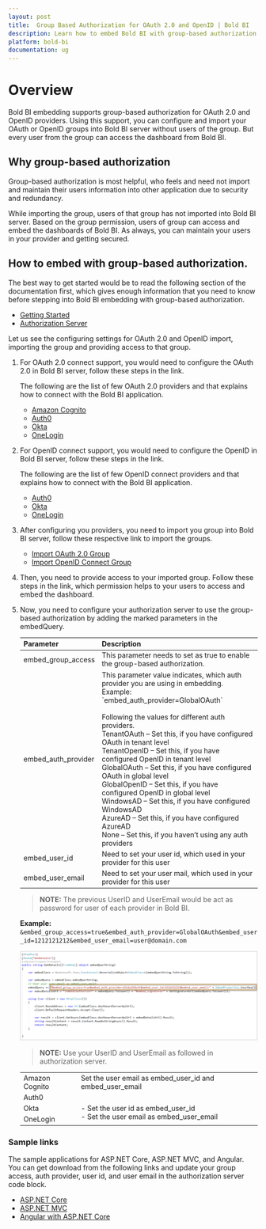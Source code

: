 ```yaml
---
layout: post
title:  Group Based Authorization for OAuth 2.0 and OpenID | Bold BI
description: Learn how to embed Bold BI with group-based authorization for OAuth 2.0 and OpenID identity providers.
platform: bold-bi
documentation: ug
---
```


# Overview
Bold BI embedding supports group-based authorization for OAuth 2.0 and OpenID providers. Using this support, you can configure and import your OAuth or OpenID groups into Bold BI server without users of the group. But every user from the group can access the dashboard from Bold BI.  

## Why group-based authorization
Group-based authorization is most helpful, who feels and need not import and maintain their users information into other application due to security and redundancy.  

While importing the group, users of that group has not imported into Bold BI server. Based on the group permission, users of group can access and embed the dashboards of Bold BI. As always, you can maintain your users in your provider and getting secured.   

## How to embed with group-based authorization.  
The best way to get started would be to read the following section of the documentation first, which gives enough information that you need to know before stepping into Bold BI embedding with group-based authorization.  
* [Getting Started](/embedded-bi/javascript-based/getting-started/)
* [Authorization Server](/embedded-bi/javascript-based/authorize-server/)

Let us see the configuring settings for OAuth 2.0 and OpenID import, importing the group and providing access to that group.

1. For OAuth 2.0 connect support, you would need to configure the OAuth 2.0 in Bold BI server, follow these steps in the link.

    The following are the list of few OAuth 2.0 providers and that explains how to connect with the Bold BI application.

    * [Amazon Cognito](/embedded-bi/site-administration/sso/oauth-2.0-support/amazon-cognito/)
    * [Auth0](/embedded-bi/site-administration/sso/oauth-2.0-support/auth0/)
    * [Okta](/embedded-bi/site-administration/sso/oauth-2.0-support/okta/)
    * [OneLogin](/embedded-bi/site-administration/sso/oauth-2.0-support/onelogin/)

2. For OpenID connect support, you would need to configure the OpenID in Bold BI server, follow these steps in the link.

   The following are the list of few OpenID connect providers and that explains how to connect with the Bold BI application.
    * [Auth0](/embedded-bi/site-administration/sso/openid-support/auth0/)
    * [Okta](/embedded-bi/site-administration/sso/openid-support/okta/)
    * [OneLogin](/embedded-bi/site-administration/sso/openid-support/onelogin/)

3. After configuring you providers, you need to import you group into Bold BI server, follow these respective link to import the groups.
    * [Import OAuth 2.0 Group](/embedded-bi/managing-resources/manage-groups/import-oauth-groups/)
    * [Import OpenID Connect Group](/embedded-bi/managing-resources/manage-groups/import-openid-groups/)

4. Then, you need to provide access to your imported group. Follow these steps in the link, which permission helps to your users to access and embed the dashboard.  

5. Now, you need to configure your authorization server to use the group-based authorization by adding the marked parameters in the embedQuery. 

    <meta charset="utf-8"/>
    <table>
    <thead>
    <tr>
    <th scope="col">Parameter</th>
    <th scope="col">Description</th>
    </tr>
    </thead>
    <tbody>
    <tr>
    <td align="left">embed_group_access</td>
    <td align="left">This parameter needs to set as true to enable the group-based authorization.</td>
    </tr>
    <tr>
    <td align="left">embed_auth_provider</td>
    <td align="left">This parameter value indicates, which auth provider you are using in embedding.
    <br>Example: `embed_auth_provider=GlobalOAuth`<br>
    <br>Following the values for different auth providers.
    <br>TenantOAuth – Set this, if you have configured OAuth in tenant level
    <br>TenantOpenID – Set this, if you have configured OpenID in tenant level
    <br>GlobalOAuth – Set this, if you have configured OAuth in global level
    <br>GlobalOpenID – Set this, if you have configured OpenID in global level
    <br>WindowsAD – Set this, if you have configured WindowsAD
    <br>AzureAD – Set this, if you have configured AzureAD
    <br>None – Set this, if you haven’t using any auth providers
    </td>
    </tr>
    <tr>
    <td align="left">embed_user_id</td>
    <td align="left">Need to set your user id, which used in your provider for this user</td>
    </tr>
    <tr>
    <td align="left">embed_user_email</td>
    <td align="left">Need to set your user mail, which used in your provider for this user</td>
    </tr>
    </tbody>
    </table>

    > **NOTE:**  The previous UserID and UserEmail would be act as password for user of each provider in Bold BI. 

    **Example:** `&embed_group_access=true&embed_auth_provider=GlobalOAuth&embed_user_id=1212121212&embed_user_email=user@domain.com`   

    ![Group Based Authorization](/static/assets/embedded/javascript/images/group-based-auth.png)  

    > **NOTE:**  Use your UserID and UserEmail as followed in authorization server.

    <meta charset="utf-8"/>
    <table>
    <tbody>
    <tr>
    <td align="left">Amazon Cognito</td>
    <td align="left">Set the user email as embed_user_id and embed_user_email</td>
    </tr>
    <tr>
    <td align="left">Auth0</td>
    <td align="left" rowspan="3"><br>- Set the user id as embed_user_id <br>- Set the user email as embed_user_email</td>
    </tr>
    <tr>
    <td align="left">Okta</td>
    </tr>
    <tr>
    <td align="left">OneLogin</td>
    </tr>
    </tbody>
    </table>

### Sample links
The sample applications for ASP.NET Core, ASP.NET MVC, and Angular. You can get download from the following links and update your group access, auth provider, user id, and user email in the authorization server code block.
* [ASP.NET Core](/embedded-bi/javascript-based/samples/asp-net-core/)
* [ASP.NET MVC](/embedded-bi/javascript-based/samples/asp-net-mvc/)
* [Angular with ASP.NET Core](/embedded-bi/javascript-based/samples/angular/)